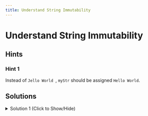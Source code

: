 ```yaml
---
title: Understand String Immutability
---
```

# Understand String Immutability

## Hints

### Hint 1
Instead of  ```Jello World ```, ```myStr``` should be assigned ```Hello World```.

## Solutions

<details><summary>Solution 1 (Click to Show/Hide)</summary>

```javascript
// Setup
var myStr = "Jello World";
// Only change code below this line
myStr = "Hello World";
```
#### Code Explanation
String literals such as ```"Jello World"``` cannot be changed by the individual letter (hence being *immutable*), so the variable containing the incorrect string must be replaced with the desired string using the assignment operator ```=```
</details>
